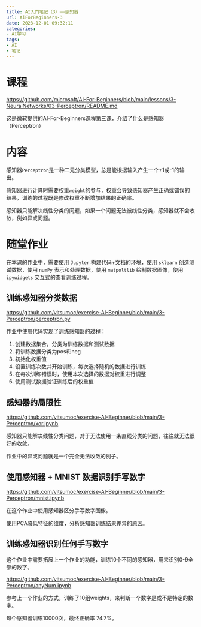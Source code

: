 ```yaml
---
title: AI入门笔记（3）——感知器
url: AiForBeginners-3
date: 2023-12-01 09:32:11
categories: 
- AI学习
tags:
- AI
- 笔记
---
```


# 课程

https://github.com/microsoft/AI-For-Beginners/blob/main/lessons/3-NeuralNetworks/03-Perceptron/README.md

这是微软提供的AI-For-Beginners课程第三课，介绍了什么是感知器（Perceptron）

<!-- more -->

# 内容

感知器```Perceptron```是一种二元分类模型，总是能根据输入产生一个+1或-1的输出。

感知器进行计算时需要权重```weight```的参与，权重会导致感知器产生正确或错误的结果，训练的过程既是修改权重不断增加结果的正确率。

感知器只能解决线性分类的问题，如果一个问题无法被线性分类，感知器就不会收敛，例如异或问题。


# 随堂作业

在本课的作业中，需要使用 ```Jupyter``` 构建代码+文档的环境，使用 ```sklearn``` 创造测试数据，使用 ```numPy``` 表示和处理数据，使用 ```matpoltlib``` 绘制数据图像，使用 ```ipywidgets``` 交互式的查看训练过程。

## 训练感知器分类数据

https://github.com/vitsumoc/exercise-AI-Beginner/blob/main/3-Perceptron/perceptron.py

作业中使用代码实现了训练感知器的过程：

1. 创建数据集合，分类为训练数据和测试数据
2. 将训练数据分类为pos和neg
3. 初始化权重值
4. 设置训练次数并开始训练，每次选择随机的数据进行训练
5. 在每次训练错误时，使用本次选择的数据对权重进行调整
6. 使用测试数据验证训练后的权重值

## 感知器的局限性

https://github.com/vitsumoc/exercise-AI-Beginner/blob/main/3-Perceptron/xor.ipynb

感知器只能解决线性分类问题，对于无法使用一条直线分类的问题，往往就无法很好的收敛。

作业中的异或问题就是一个完全无法收敛的例子。

## 使用感知器 + MNIST 数据识别手写数字

https://github.com/vitsumoc/exercise-AI-Beginner/blob/main/3-Perceptron/mnist.ipynb

在这个作业中使用感知器区分手写数字图像。

使用PCA降低特征的维度，分析感知器训练结果差异的原因。

## 训练感知器识别任何手写数字

这个作业中需要拓展上一个作业的功能，训练10个不同的感知器，用来识别0-9全部的数字。

https://github.com/vitsumoc/exercise-AI-Beginner/blob/main/3-Perceptron/anyNum.ipynb

参考上一个作业的方式，训练了10组weights，来判断一个数字是或不是特定的数字。

每个感知器训练10000次，最终正确率 74.7%。